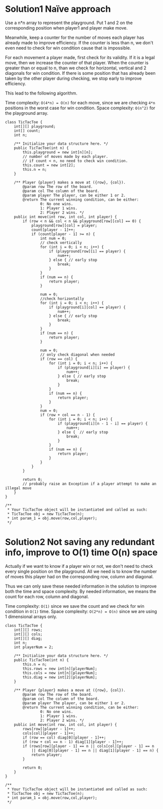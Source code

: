 # Solution1 Naïve approach

Use a n*n array to represent the playground. Put 1 and 2 on the corresponding position when player1 and player make move. 

Meanwhile, keep a counter for the number of moves each player has already made to improve efficiency. If the counter is less than n, we don't even need to check for win condition cause that is impossible. 

For each movement a player made, first check for its validity. If it is a legal move, then we increase the counter of that player. When the counter is greater than or equal to n, than we check for horizontal, vertical and 2 diagonals for win condition. If there is some position that has already been taken by the other player during checking, we stop early to improve efficiency. 

This lead to the following algorithm. 

Time complexity: `O(4*n) = O(n)` for each move, since we are checking `4*n` positions in the worst case for win condition. 
Space complexity: `O(n^2)` for the playground array. 

```
class TicTacToe {
    int[][] playground;
    int[] count;
    int n;

    /** Initialize your data structure here. */
    public TicTacToe(int n) {
        this.playground = new int[n][n];
        // number of moves made by each player. 
        // if count < n, no need to check win condition.
        this.count = new int[2];
        this.n = n;
    }
    
    /** Player {player} makes a move at ({row}, {col}).
        @param row The row of the board.
        @param col The column of the board.
        @param player The player, can be either 1 or 2.
        @return The current winning condition, can be either:
                0: No one wins.
                1: Player 1 wins.
                2: Player 2 wins. */
    public int move(int row, int col, int player) {
        if (row < n && col < n && playground[row][col] == 0) {
            playground[row][col] = player;
            count[player - 1]++;
            if (count[player - 1] >= n) {
                int num = 0;
                // check vertically
                for (int i = 0; i < n; i++) {
                    if (playground[row][i] == player) {
                        num++;
                    } else { // early stop
                        break;
                    }
                }
                if (num == n) {
                    return player;
                }
                
                num = 0;
                //check horizontally
                for (int i = 0; i < n; i++) {
                    if (playground[i][col] == player) {
                        num++;
                    } else { // early stop
                        break;
                    }
                }
                if (num == n) {
                    return player;
                }
                
                num = 0;
                // only check diagonal when needed
                if (row == col) {
                    for (int i = 0; i < n; i++) {
                        if (playground[i][i] == player) {
                            num++;
                        } else { // early stop
                            break;
                        }
                    }
                    if (num == n) {
                        return player;
                    }
                }
                num = 0;
                if (row + col == n - 1) {
                    for (int i = 0; i < n; i++) {
                        if (playground[i][n - 1 - i] == player) {
                            num++;
                        } else {  // early stop
                            break;
                        }
                    }
                    if (num == n) {
                        return player;
                    }
                }
            }
        }
        
        return 0;
        // probably raise an Exception if a player attempt to make an illegal move
    }
}

/**
 * Your TicTacToe object will be instantiated and called as such:
 * TicTacToe obj = new TicTacToe(n);
 * int param_1 = obj.move(row,col,player);
 */
 ```
 
# Solution2 Not saving any redundant info, improve to O(1) time O(n) space
 
Actually if we want to know if a player win or not, we don't need to check every single position on the playground. All we need is to know the number of moves this player had on the corresponding row, column and diagonal.

Thus we can only save these needed information in the solution to improve both the time and space complexity. By needed information, we means the count for each row, column and diagonal.

Time complexity: `O(1)` since we save the count and we check for win condition in `O(1)` time.
Space complexity: `O(2*n) = O(n)` since we are using 1 dimensional arrays only.

```
class TicTacToe {
    int[][] rows;
    int[][] cols;
    int[][] diag;
    int n;
    int playerNum = 2;

    /** Initialize your data structure here. */
    public TicTacToe(int n) {
        this.n = n;
        this.rows = new int[n][playerNum];
        this.cols = new int[n][playerNum];
        this.diag = new int[2][playerNum];
    }
    
    /** Player {player} makes a move at ({row}, {col}).
        @param row The row of the board.
        @param col The column of the board.
        @param player The player, can be either 1 or 2.
        @return The current winning condition, can be either:
                0: No one wins.
                1: Player 1 wins.
                2: Player 2 wins. */
    public int move(int row, int col, int player) {
        rows[row][player - 1]++;
        cols[col][player - 1]++;
        if (row == col) diag[0][player - 1]++;
        if (row + col == n - 1) diag[1][player - 1]++;
        if (rows[row][player - 1] == n || cols[col][player - 1] == n 
            || diag[0][player - 1] == n || diag[1][player - 1] == n) {
            return player;
        }
        
        return 0;
    }
}

/**
 * Your TicTacToe object will be instantiated and called as such:
 * TicTacToe obj = new TicTacToe(n);
 * int param_1 = obj.move(row,col,player);
 */
```
